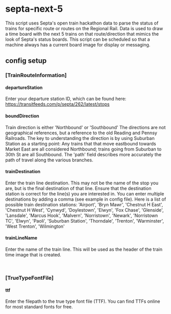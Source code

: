 # septa-next-5

This script uses Septa's open train hackathon data to parse the status of trains for specific route or routes on the Regional Rail. Data is used to draw a time board with the next 5 trains on that route/direction that mimics the look of Septa's status boards. This script can be scheduled so that a machine always has a current board image for display or messaging.


## config setup

### [TrainRouteInformation] 
#### departureStation
Enter your departure station ID, which can be found here:
https://transitfeeds.com/p/septa/262/latest/stops

#### boundDirection
Train direction is either 'Northbound' or 'Southbound'
The directions are not geographical references, but a reference to the old Reading and Pennsy Railroads. The key to understanding the direction is by using Suburban Station as a starting point: Any trains that that move eastbound towards Market East are all considered Northbound; trains going from Suburban to 30th St are all Southbound. The 'path' field describes more accurately the path of travel along the various branches.

#### trainDestination
Enter the train line destination. This may not be the name of the stop you are, but is the final destination of that line. Ensure that the destination station is correct for the line(s) you are interested in. You can enter multiple destinations by adding a comma (see example in config file).
Here is a list of possible train destination stations: 'Airport', 'Bryn Mawr', 'Chestnut H East', 'Chestnut H West', 'Cynwyd', 'Doylestown', 'Elwyn', 'Fox Chase', 'Glenside', 'Lansdale', 'Marcus Hook', 'Malvern', 'Norristown', 'Newark', 'Norristown TC', 'Elwyn', 'Paoli', 'Suburban Station', 'Thorndale', 'Trenton', 'Warminster', 'West Trenton', 'Wilmington'

#### trainLineName
Enter the name of the train line. This will be used as the header of the train time image that is created.

&nbsp;
### [TrueTypeFontFile] 
#### ttf
Enter the filepath to the true type font file (TTF). You can find TTFs online for most standard fonts for free.
